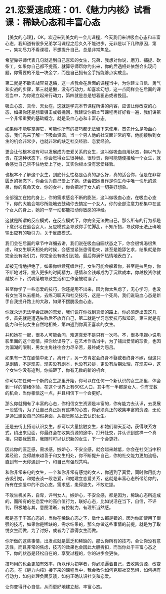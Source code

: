 # 21.恋爱速成班：01.《魅力内核》试看课：稀缺心态和丰富心态

【美女的心理】，OK，欢迎来到美女的一会儿课程，今天我们来讲吸血心态和丰富心态，我知道有很多兄弟学习课程之后久久不能进步，无非是以下几种原因，第一，集功尽力不看课程，不想提升自己，总是非常焦急。

希望靠导师代表几句就追到自己喜欢的女生，兄弟，我想对你说，磨刀、捕捉、砍柴工，如果你自己都不提高，就算导师帮你约出来，你的后遇相处依然会出现问题，你需要的不是一块金字，而是自己拥有金手指能够点实成金。

第二就是不敢实战容易退缩，这一点我会在后面的课程当中，为你建立自信、勇气和实战的步骤，第三就是懒，没有行动力，却喜欢幻想，这一点同样会在后面的课程当中，为你建立起来行动力，第四就是总是想着狙击或者挽回。

吸血心态、真命、天女症，这就是学完本节课程所讲的内容，应该让你改变的心态，如果你还是想着狙击或者挽回，我建议你把本节课程再好好看一遍，我们讲第一个非常重要的基础概念，就是吸血心态和丰富心态。

如果你不能够掌握它，可能你所有的技巧都无法留下来使用，首先什么是吸血心态，我们先来了解一下吸血资源，当一个男人他的社交面非常的窄，他能接触到女生的机会非常少，也就非常的缺乏社交经验、恋爱经验。

更会让他根本没有可以发展成为恋爱关系的女生，这叫做吸血自用状态，物以气为贵，在这种状态下，你会觉得女生很神秘、很珍贵，你可能随便接触一个女生，就会感觉自己禁不住地爱上了她，其实你根本没有恋爱经验。

也根本不了解这个女生，到底什么性格是否真的那么好，真的适合你，但是在非常匮乏的状态下，你会认为自己爱上了她，还会把她当作是你生命中唯一快乐的源泉，你的真命天女、你的女神，你会把对于女人的一切美好想象。

全部强加在她的身上，你的需求感会不断的膨胀，这叫做吸血心态，在吸血心态下，你的大脑会竭尽所能地去鼓动你去搞定一个女人，你的全部注意力都集中在这个女人的身上，她的一举一动都能扣动你敏感的神经。

这就是所谓的反应模式，在反应模式下，你完全无法做自己，那么所有的行为都是下意识地在迎合女人，反应模式会导致你手忙脚乱，不知所措，导致你无法正确地输出应有的吸引力，关于反应模式。

我们会在后面的章节中详细去讲，我们说在吸血自圆状态之下，你会很饥渴很焦虑，和女生聊天相处的时候，会感觉紧张患得患失，甚至是跪舔乞求，结果就是你完全没有吸引力，你完全没有吸引到她，最后你满怀热情地表白了。

却被无情地拒绝了，如果你继续死缠烂打，女生可能会躲着你，甚至是拉黑你，你不断地讨好，投入更多的时间精力，感情和金钱却成为了沉默成本，你越投资你就越放不下，试魂落魄导致生活和工作全被耽误了。

甚至你学了一些恋爱的技巧，你还是用不出来，因为你太焦虑了，无心学习，也没有女生可以去相处，去练习聊天和社交技巧，这是一个死局，我们说吸血心态是新手自我提升路上的大敌，如果不摆脱吸血心态。

你就永远无法学会正确的恋爱，我们说在你找到真爱的路上，你必须走出去这几步，首先就是遭遇失败后不放弃自己，第二就是学习恋爱技巧和知识，第三就是有能力和任何女生自然地相处，第四遇到你真正喜欢的女生。

并和她在一起，很多人可能会问，难道真爱不是只有一次吗，不，很多电视小说电影里面的这个剧情，把你给误导了，在艺术作品当中，为了铺出爱情的珍贵，也因为偏湖的限制，男女主角往往会力尽辛苦，最终成为怨吕。

如果有一方在剧情中死了，离开了，另一方肯定会终身不娶或者终身不嫁，但这只是剧情，不是现实，现实没有剧本，也没有彩排，更没有后期处理，在现实中，这个女生你没有追到，你搞砸了，你有无数的新的机会。

你可以在任何一个新的女生那里开始，你可以在任何一个新认识的女生那里，体会到一样的情绪体验，在这个世界上有60亿人口，其中有一半都是女人，你有无数的机会，当你相信这一点，并且相信下一个会更好。

那么你就拥有了丰富的心态，你相信女生资源是丰富的，你有能力去认识，去发展一段感情，为了让自己真正拥有这样的心态，你必须真正的收集丰富的资源，无论是通过建设自己的假身面，从视觉网站上去认识女生。

还是去街上搭讪认识女生，都可以大量接触女生，和她们聊天互动，获得联系方式，约出来见面，你最终会在收集资源的途中，打开社交，并认识到这样一个真相，只要我愿意，我随时可以认识新的女生，下一个会更好。

因此你的匮乏感，需求感，嫉妒心，不安全感，就会越来越低，你会在社交当中积累经验，变得越来越善于和女生相处，你不断提升自己，你的社交能力更加流畅，直到有一天你遇到一个，和自己有强烈共鸣。

和你非常来电的女生，一个和你非常有感觉的女人，你遇到了真爱，同时你用能力去吸引她，和她去谈一段恋爱，和她建立恋爱关系，这就是丰富心态所带给你的，所有在恋爱中的不良心态，需求感，患得患失，不敢进挪。

不敢生机关系，自卑，评判女人，嫉妒心，不安全感，都是因为，稀缺心态所造成的，而所有的在恋爱中的高价值行为，联好心态，比如说活在当下，自信，不评判，积极地与其，意图清晰，有控制力，有理所当然感。

都是基于丰富心态的，当你在稀缺心态之下，做什么都是错的，因为你即使用了很强的技巧，如果你是稀缺的，需求结果的，那么你做这些事情的前提，就是为了取悦女生而做，为了讨好，或者为了赢得女生而做。

你所做的这些事情，出发点就是匮乏和稀缺的，那么你所有的技巧，会让你没有意志性，而且非常的焦虑，技巧的效果也会因此大胆折扣，而当你处于丰富心态之下，你的状态是轻松自在的，享受过程的，你的进步会更快。

技巧用的也会更加有效率，所以作为初学者，你必须逼着自己，去收集资源，改变心态，在《魅力内核》接下来的课程当中，我会教你如何克服社交恐惧，如何拥有行动力，如何处理负面反馈，如何正确认识社交和恋爱。

让你变得开心自信，从而更好地建立起，丰富心态。